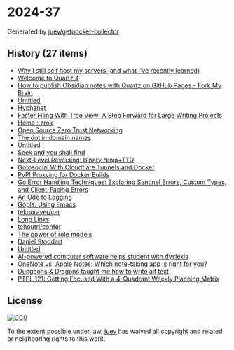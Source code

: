# 2024-37

Generated by [juev/getpocket-collector](https://github.com/juev/getpocket-collector)

## History (27 items)

- [Why I still self host my servers (and what I've recently learned)](https://chollinger.com/blog/2024/08/why-i-still-self-host-my-servers-and-what-ive-recently-learned/)
- [Welcome to Quartz 4](https://quartz.jzhao.xyz/)
- [How to publish Obsidian notes with Quartz on GitHub Pages - Fork My Brain](https://notes.nicolevanderhoeven.com/How+to+publish+Obsidian+notes+with+Quartz+on+GitHub+Pages)
- [Untitled](https://yorickpeterse.com/articles/asynchronous-io-the-next-billion-dollar-mistake/%7BURL%7D%7Burl%7D)
- [Hyphanet](https://www.hyphanet.org/index.html)
- [Faster Filing With Tree View: A Step Forward for Large Writing Projects](https://ia.net/topics/faster-filing-with-tree-view-a-step-forward-for-large-writing-projects)
- [Home : zrok](https://zrok.io/)
- [Open Source Zero Trust Networking](https://landing.openziti.io/)
- [The dot in domain names](https://jpmens.net/2024/09/04/the-dot-in-domain-names/)
- [Untitled](https://techcrunch.com/2024/09/07/for-security-we-have-to-stop-picking-up-the-phone/)
- [Seek and you shall find](https://lmno.lol/alvaro/seek-and-you-shall-find)
- [Next-Level Reversing: Binary Ninja+TTD](https://seeinglogic.com/posts/binary-ninja-ttd-intro/)
- [Gotosocial With Cloudflare Tunnels and Docker](https://pettite.win/p/gotosocial-with-cloudflare-tunnels-and-docker/)
- [PyPI Proxying for Docker Builds](https://www.robopenguins.com/pypi-proxy/)
- [Go Error Handling Techniques: Exploring Sentinel Errors, Custom Types, and Client-Facing Errors](https://arashtaher.wordpress.com/2024/09/05/go-error-handling-techniques-exploring-sentinel-errors-custom-types-and-client-facing-errors/)
- [An Ode to Logging](https://pliutau.com/an-ode-to-logging/)
- [Gopls: Using Emacs](https://go.googlesource.com/tools/+/master/gopls/doc/emacs.md)
- [teknoraver/car](https://github.com/teknoraver/car)
- [Long Links](https://www.tbray.org/ongoing/When/202x/2024/09/02/Long-Links)
- [tchoutri/confer](https://github.com/tchoutri/confer)
- [The power of role models](https://commandcenter.blogspot.com/2017/02/the-power-of-role-models.html)
- [Daniel Stoddart](https://stoddart.github.io/2024/09/08/managing-dotfiles-with-chezmoi.html)
- [Untitled](https://dl.acm.org/doi/10.1145/3589334.3645323)
- [AI-powered computer software helps student with dyslexia](https://whyy.org/articles/ai-computer-software-dysolve-dyslexia-montgomery-county-student/)
- [OneNote vs. Apple Notes: Which note-taking app is right for you?](https://www.xda-developers.com/onenote-vs-apple-notes-which-note-taking-app-is-right-for-you/)
- [Dungeons & Dragons taught me how to write alt text](https://ericwbailey.website/published/dungeons-and-dragons-taught-me-how-to-write-alt-text/)
- [PTPL 121: Getting Focused With a 4-Quadrant Weekly Planning Matrix](https://www.blog.plaintextpaperless.com/p/ptpl-121-getting-focused-with-a-4)

## License

[![CC0](https://mirrors.creativecommons.org/presskit/buttons/88x31/svg/cc-zero.svg)](https://creativecommons.org/publicdomain/zero/1.0/)

To the extent possible under law, [juev](https://github.com/juev) has waived all copyright and related or neighboring rights to this work.
